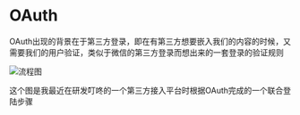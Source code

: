 # OAuth

OAuth出现的背景在于第三方登录，即在有第三方想要嵌入我们的内容的时候，又需要我们的用户验证，类似于微信的第三方登录而想出来的一套登录的验证规则

![流程图](../public/images/12.png)

这个图是我最近在研发叮咚的一个第三方接入平台时根据OAuth完成的一个联合登陆步骤

